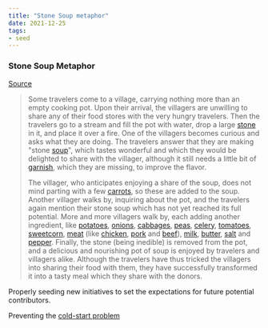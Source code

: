 ```yaml
---
title: "Stone Soup metaphor"
date: 2021-12-25
tags:
- seed
---
```


### Stone Soup Metaphor
[Source](https://en.wikipedia.org/wiki/Stone_Soup)

> Some travelers come to a village, carrying nothing more than an empty cooking pot. Upon their arrival, the villagers are unwilling to share any of their food stores with the very hungry travelers. Then the travelers go to a stream and fill the pot with water, drop a large [stone](https://en.wikipedia.org/wiki/Rock_(geology) "Rock (geology)") in it, and place it over a fire. One of the villagers becomes curious and asks what they are doing. The travelers answer that they are making "stone [soup](https://en.wikipedia.org/wiki/Soup "Soup")", which tastes wonderful and which they would be delighted to share with the villager, although it still needs a little bit of [garnish](https://en.wikipedia.org/wiki/Garnish_(food) "Garnish (food)"), which they are missing, to improve the flavor.
> 
> The villager, who anticipates enjoying a share of the soup, does not mind parting with a few [carrots](https://en.wikipedia.org/wiki/Carrot "Carrot"), so these are added to the soup. Another villager walks by, inquiring about the pot, and the travelers again mention their stone soup which has not yet reached its full potential. More and more villagers walk by, each adding another ingredient, like [potatoes](https://en.wikipedia.org/wiki/Potatoes "Potatoes"), [onions](https://en.wikipedia.org/wiki/Onions "Onions"), [cabbages](https://en.wikipedia.org/wiki/Cabbages "Cabbages"), [peas](https://en.wikipedia.org/wiki/Peas "Peas"), [celery](https://en.wikipedia.org/wiki/Celery "Celery"), [tomatoes](https://en.wikipedia.org/wiki/Tomatoes "Tomatoes"), [sweetcorn](https://en.wikipedia.org/wiki/Sweetcorn "Sweetcorn"), [meat](https://en.wikipedia.org/wiki/Meat "Meat") (like [chicken](https://en.wikipedia.org/wiki/Chicken_(meat) "Chicken (meat)"), [pork](https://en.wikipedia.org/wiki/Pork "Pork") and [beef](https://en.wikipedia.org/wiki/Beef "Beef")), [milk](https://en.wikipedia.org/wiki/Milk "Milk"), [butter](https://en.wikipedia.org/wiki/Butter "Butter"), [salt](https://en.wikipedia.org/wiki/Salt "Salt") and [pepper](https://en.wikipedia.org/wiki/Black_pepper "Black pepper"). Finally, the stone (being inedible) is removed from the pot, and a delicious and nourishing pot of soup is enjoyed by travelers and villagers alike. Although the travelers have thus tricked the villagers into sharing their food with them, they have successfully transformed it into a tasty meal which they share with the donors.

Properly seeding new initiatives to set the expectations for future potential contributors.

Preventing the [cold-start problem](https://en.wikipedia.org/wiki/Cold_start_(recommender_systems))